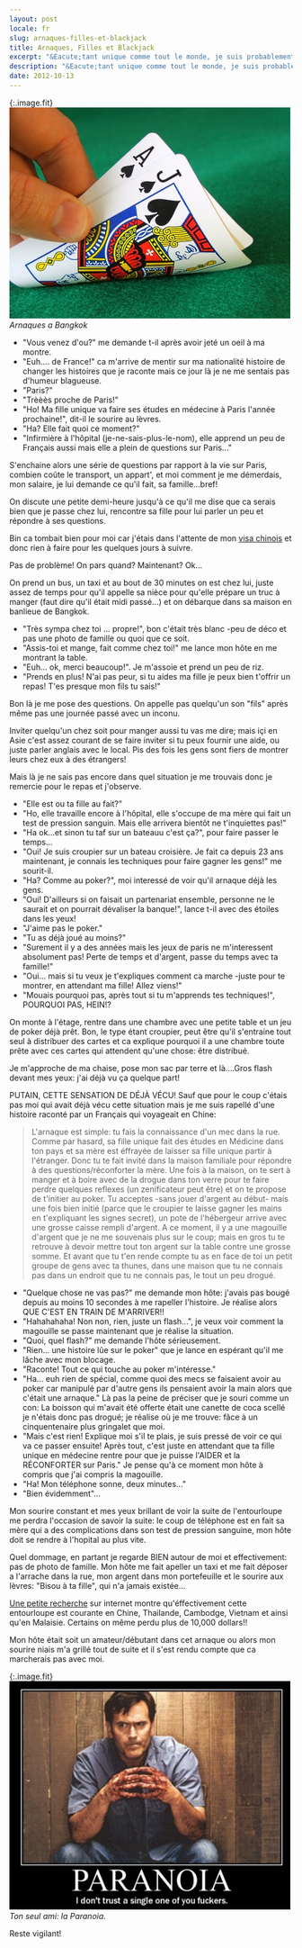 ```yaml
---
layout: post
locale: fr
slug: arnaques-filles-et-blackjack
title: Arnaques, Filles et Blackjack
excerpt: "&Eacute;tant unique comme tout le monde, je suis probablement le seul &agrave; vouloir vivre les mauvaises exp&eacute;riences en voyage (non? ok...)."
description: "&Eacute;tant unique comme tout le monde, je suis probablement le seul &agrave; vouloir vivre les mauvaises exp&eacute;riences en voyage (non? ok...)."
date: 2012-10-13
---
```


{:.image.fit}
![Arnaques a Bangkok](/medias/photos/thailande/arnaque-blackjack/blackjack.jpg 'Arnaques a Bangkok')
_Arnaques a Bangkok_

- "Vous venez d'ou?" me demande t-il apr&egrave;s avoir jet&eacute; un oeil &agrave; ma montre.
- "Euh.... de France!" ca m'arrive de mentir sur ma nationalit&eacute; histoire de changer les histoires que je raconte mais ce jour l&agrave; je ne me sentais pas d'humeur blagueuse.
- "Paris?"
- "Tr&egrave;&egrave;&egrave;s proche de Paris!"
- "Ho! Ma fille unique va faire ses &eacute;tudes en m&eacute;decine &agrave; Paris l'ann&eacute;e prochaine!", dit-il le sourire au l&egrave;vres.
- "Ha? Elle fait quoi ce moment?"
- "Infirmi&egrave;re &agrave; l'h&ocirc;pital (je-ne-sais-plus-le-nom), elle apprend un peu de Fran&ccedil;ais aussi mais elle a plein de questions sur Paris..."

S'enchaine alors une s&eacute;rie de questions par rapport &agrave; la vie sur Paris, combien co&ucirc;te le transport, un appart', et moi comment je me d&eacute;merdais, mon salaire, je lui demande ce qu'il fait, sa famille...bref!

On discute une petite demi-heure jusqu'&agrave; ce qu'il me dise que ca serais bien que je passe chez lui, rencontre sa fille pour lui parler un peu et r&eacute;pondre &agrave; ses questions.

Bin ca tombait bien pour moi car j'&eacute;tais dans l'attente de mon [visa chinois](/voyages-faire-son-visa-chinois-depuis-bangkok) et donc rien &agrave; faire pour les quelques jours &agrave; suivre.

Pas de probl&egrave;me! On pars quand? Maintenant? Ok...

On prend un bus, un taxi et au bout de 30 minutes on est chez lui, juste assez de temps pour qu'il appelle sa ni&egrave;ce pour qu'elle pr&eacute;pare un truc &agrave; manger (faut dire qu'il &eacute;tait midi pass&eacute;...) et on d&eacute;barque dans sa maison en banlieue de Bangkok.

- "Tr&egrave;s sympa chez toi ... propre!", bon c'&eacute;tait tr&egrave;s blanc -peu de d&eacute;co et pas une photo de famille ou quoi que ce soit.
- "Assis-toi et mange, fait comme chez toi!" me lance mon h&ocirc;te en me montrant la table.
- "Euh... ok, merci beaucoup!". Je m'assoie et prend un peu de riz.
- "Prends en plus! N'ai pas peur, si tu aides ma fille je peux bien t'offrir un repas! T'es presque mon fils tu sais!"

Bon l&agrave; je me pose des questions. On appelle pas quelqu'un son "fils" apr&egrave;s m&ecirc;me pas une journ&eacute;e pass&eacute; avec un inconu.

Inviter quelqu'un chez soit pour manger aussi tu vas me dire; mais i&ccedil;i en Asie c'est assez courant de se faire inviter si tu peux fournir une aide, ou juste parler anglais avec le local. Pis des fois les gens sont fiers de montrer leurs chez eux &agrave; des &eacute;trangers!

Mais l&agrave; je ne sais pas encore dans quel situation je me trouvais donc je remercie pour le repas et j'observe.

- "Elle est ou ta fille au fait?"
- "Ho, elle travaille encore &agrave; l'h&ocirc;pital, elle s'occupe de ma m&egrave;re qui fait un test de pression sanguin. Mais elle arrivera bient&ocirc;t ne t'inquiettes pas!"
- "Ha ok...et sinon tu taf sur un bateauu c'est &ccedil;a?", pour faire passer le temps...
- "Oui! Je suis croupier sur un bateau croisi&egrave;re. Je fait ca depuis 23 ans maintenant, je connais les techniques pour faire gagner les gens!" me sourit-il.
- "Ha? Comme au poker?", moi interess&eacute; de voir qu'il arnaque d&eacute;j&agrave; les gens.
- "Oui! D'ailleurs si on faisait un partenariat ensemble, personne ne le saurait et on pourrait d&eacute;valiser la banque!", lance t-il avec des &eacute;toiles dans les yeux!
- "J'aime pas le poker."
- "Tu as d&eacute;j&agrave; jou&eacute; au moins?"
- "Surement il y a des ann&eacute;es mais les jeux de paris ne m'interessent absolument pas! Perte de temps et d'argent, passe du temps avec ta famille!"
- "Oui... mais si tu veux je t'expliques comment ca marche -juste pour te montrer, en attendant ma fille! Allez viens!"
- "Mouais pourquoi pas, apr&egrave;s tout si tu m'apprends tes techniques!", POURQUOI PAS, HEIN!?

On monte &agrave; l'&eacute;tage, rentre dans une chambre avec une petite table et un jeu de poker d&eacute;j&agrave; pr&ecirc;t. Bon, le type &eacute;tant croupier, peut &ecirc;tre qu'il s'entraine tout seul &agrave; distribuer des cartes et ca explique pourquoi il a une chambre toute pr&ecirc;te avec ces cartes qui attendent qu'une chose: &ecirc;tre distribu&eacute;.

Je m'approche de ma chaise, pose mon sac par terre et l&agrave;....Gros flash devant mes yeux: j'ai d&eacute;j&agrave; vu &ccedil;a quelque part!

PUTAIN, CETTE SENSATION DE D&Eacute;J&Agrave; V&Eacute;CU! Sauf que pour le coup c'&eacute;tais pas moi qui avait d&eacute;j&agrave; v&eacute;cu cette situation mais je me suis rapell&eacute; d'une histoire racont&eacute; par un Fran&ccedil;ais qui voyageait en Chine:


> L'arnaque est simple: tu fais la connaissance d'un mec dans la rue. Comme par hasard, sa fille unique fait des études en Médicine dans ton pays et sa mère est éffrayée de laisser sa fille unique partir à l'étranger.
Donc tu te fait invité dans la maison familiale pour répondre à des questions/réconforter la mère. Une fois à la maison, on te sert à manger et à boire avec de la drogue dans ton verre pour te faire perdre quelques reflexes (un zenificateur peut être) et on te propose de t'initier au poker.
Tu acceptes -sans jouer d'argent au début- mais une fois bien initié (parce que le croupier te laisse gagner les mains en t'expliquant les signes secret),
un pote de l'hébergeur arrive avec une grosse caisse rempli d'argent. A ce moment, il y a une magouille d'argent que je ne me souvenais plus sur le coup;
mais en gros tu te retrouve à devoir mettre tout ton argent sur la table contre une grosse somme.
Et avant que tu t'en rende compte tu as en face de toi un petit groupe de gens avec ta thunes, dans une maison que tu ne connais pas dans un endroit que tu ne connais pas, le tout un peu drogué.

- "Quelque chose ne vas pas?" me demande mon h&ocirc;te: j'avais pas boug&eacute; depuis au moins 10 secondes &agrave; me rapeller l'histoire. Je r&eacute;alise alors QUE C'EST EN TRAIN DE M'ARRIVER!!
- "Hahahahaha! Non non, rien, juste un flash...", je veux voir comment la magouille se passe maintenant que je r&eacute;alise la situation.
- "Quoi, quel flash?" me demande l'h&ocirc;te s&eacute;rieusement.
- "Rien... une histoire l&ucirc;e sur le poker" que je lance en esp&eacute;rant qu'il me l&acirc;che avec mon blocage.
- "Raconte! Tout ce qui touche au poker m'int&eacute;resse."
- "Ha... euh rien de sp&eacute;cial, comme quoi des mecs se faisaient avoir au poker car manipul&eacute; par d'autre gens ils pensaient avoir la main alors que c'&eacute;tait une arnaque." L&agrave; pas la peine de pr&eacute;ciser que je souri comme un con: La boisson qui m'avait &eacute;t&eacute; offerte &eacute;tait une canette de coca scell&eacute; je n'&eacute;tais donc pas drogu&eacute;; je r&eacute;alise o&ugrave; je me trouve: f&acirc;ce &agrave; un cinquentenaire plus gringalet que moi.
- "Mais c'est rien! Explique moi s'il te plais, je suis press&eacute; de voir ce qui va ce passer ensuite! Apr&egrave;s tout, c'est juste en attendant que ta fille unique en m&eacute;decine rentre pour que je puisse l'AIDER et la R&Eacute;CONFORTER sur Paris." Je pense qu'&agrave; ce moment mon h&ocirc;te &agrave; compris que j'ai compris la magouille.
- "Ha! Mon t&eacute;l&eacute;phone sonne, deux minutes..."
- "Bien &eacute;videmment"...

Mon sourire constant et mes yeux brillant de voir la suite de l'entourloupe me perdra l'occasion de savoir la suite: le coup de t&eacute;l&eacute;phone est en fait sa m&egrave;re qui a des complications dans son test de pression sanguine, mon h&ocirc;te doit se rendre &agrave; l'hopital au plus vite.

Quel dommage, en partant je regarde BIEN autour de moi et effectivement: pas de photo de famille. Mon h&ocirc;te me fait apeller un taxi et me fait d&eacute;poser a l'arrache dans la rue, mon argent dans mon portefeuille et le sourire aux l&egrave;vres: "Bisou &agrave; ta fille", qui n'a jamais exist&eacute;e...


[Une petite recherche](https://www.google.com/search?q=scam+blackjack+asia) sur internet montre qu'&eacute;ffectivement cette entourloupe est courante en Chine, Thailande, Cambodge, Vietnam et ainsi qu'en Malaisie. Certains on m&ecirc;me perdu plus de 10,000 dollars!!

Mon h&ocirc;te &eacute;tait soit un amateur/d&eacute;butant dans cet arnaque ou alors mon sourire niais m'a grill&eacute; tout de suite et il s'est rendu compte que ca marcherais pas avec moi.

{:.image.fit}
![Ton seul ami: la Paranoia.](/medias/photos/thailande/arnaque-blackjack/paranoia.jpg 'Ton seul ami: la Paranoia.')
_Ton seul ami: la Paranoia._

Reste vigilant!
